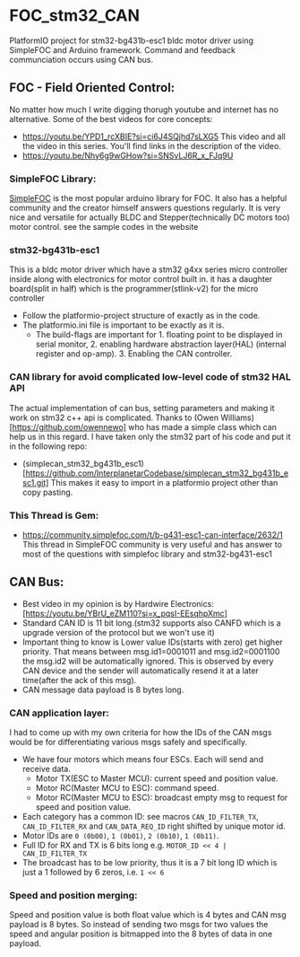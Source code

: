 # FOC_stm32_CAN
PlatformIO project for stm32-bg431b-esc1 bldc motor driver using SimpleFOC and Arduino framework. Command and feedback communciation occurs using CAN bus.


## FOC - Field Oriented Control:
No matter how much I write digging thorugh youtube and internet has no alternative.
Some of the best videos for core concepts:

- https://youtu.be/YPD1_rcXBIE?si=ci6J4SQjhd7sLXG5
  This video and all the video in this series. You'll find links in the description of the video.
- https://youtu.be/Nhy6g9wGHow?si=SNSvLJ6R_x_FJq9U

### SimpleFOC Library:
[SimpleFOC](https://simplefoc.com/) is the most popular arduino library for FOC. It also has a helpful community and the creator himself answers questions regularly. It is very nice and versatile for actually BLDC and Stepper(technically DC motors too) motor control.
  see the sample codes in the website

### stm32-bg431b-esc1
This is a bldc motor driver which have a stm32 g4xx series micro controller inside along with electronics for motor control built in. it has a daughter board(split in half) which is the programmer(stlink-v2) for the micro controller 
* Follow the platformio-project structure of exactly as in the code.
* The platformio.ini file is important to be exactly as it is.
  * The build-flags are important for 1. floating point to be displayed in serial monitor, 2. enabling hardware abstraction layer(HAL) (internal register and op-amp). 3. Enabling the CAN controller.
 
### CAN library for avoid complicated low-level code of stm32 HAL API
The actual implementation of can bus, setting parameters and making it work on stm32 c++ api is complicated. Thanks to (Owen Williams)[https://github.com/owennewo] who has made a simple class which can help us in this regard. I have taken only the stm32 part of his code and put it in the following repo:

- (simplecan_stm32_bg431b_esc1)[https://github.com/InterplanetarCodebase/simplecan_stm32_bg431b_esc1.git]
  This makes it easy to import in a platformio project other than copy pasting.

### This Thread is Gem:
- https://community.simplefoc.com/t/b-g431-esc1-can-interface/2632/1
  This thread in SimpleFOC community is very useful and has answer to most of the questions with simplefoc library and stm32-bg431-esc1

## CAN Bus:
- Best video in my opinion is by Hardwire Electronics: [https://youtu.be/YBrU_eZM110?si=x_pqsI-EEsqhpXmc]
- Standard CAN ID is 11 bit long.(stm32 supports also CANFD which is a upgrade version of the protocol but we won't use it)
- Important thing to know is Lower value IDs(starts with zero) get higher priority. That means between msg.id1=0001011 and msg.id2=0001100 the msg.id2 will be automatically ignored. This is observed by every CAN device and the sender will automatically resend it at a later time(after the ack of this msg).
- CAN message data payload is 8 bytes long.

### CAN application layer:
I had to come up with my own criteria for how the IDs of the CAN msgs would be for differentiating various msgs safely and specifically.

- We have four motors which means four ESCs. Each will send and receive data.
  - Motor TX(ESC to Master MCU): current speed and position value.
  - Motor RC(Master MCU to ESC): command speed.
  - Motor RC(Master MCU to ESC): broadcast empty msg to request for speed and position value.
- Each category has a common ID: see macros `CAN_ID_FILTER_TX`, `CAN_ID_FILTER_RX` and `CAN_DATA_REQ_ID` right shifted by unique motor id.
- Motor IDs are `0 (0b00)`, `1 (0b01)`, `2 (0b10)`, `1 (0b11)`.
- Full ID for RX and TX is 6 bits long e.g. `MOTOR_ID << 4 | CAN_ID_FILTER_TX`
- The broadcast has to be low priority, thus it is a 7 bit long ID which is just a 1 followed by 6 zeros, i.e. `1 << 6`
### Speed and position merging:
Speed and position value is both float value which is 4 bytes and CAN msg payload is 8 bytes. So instead of sending two msgs for two values the speed and angular position is bitmapped into the 8 bytes of data in one payload.
